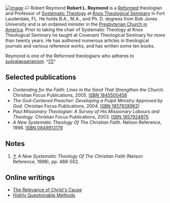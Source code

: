 [![image](images/a/a2/Robertreymond.jpg)](http://www.theopedia.com/File:Robertreymond.jpg)
[![image](data:image/png;base64,iVBORw0KGgoAAAANSUhEUgAAAA8AAAALCAAAAACFLIiAAAAAAnRSTlMA/1uRIrUAAABPSURBVAjXY/j///+5vXDwjAHIr26ZAgXZe8H8a/+hoIcw/9nevdVL9+79DuPvzQYZFPUezu8BMZLXgkExnD8HAu6hqv//n+HZVjD4DuUDAKlChD3fj6aPAAAAAElFTkSuQmCC)](http://www.theopedia.com/File:Robertreymond.jpg "Enlarge")
Robert Reymond
**Robert L. Reymond** is a [Reformed](Reformed "Reformed")
theologian and Professor of
[Systematic Theology](Systematic_Theology "Systematic Theology") at
[Knox Theological Seminary](Knox_Theological_Seminary "Knox Theological Seminary")
in Fort Lauderdale, FL. He holds B.A., M.A., and Ph. D. degrees
from Bob Jones University and is an ordained minister in the
[Presbyterian Church in America](Presbyterian_Church_in_America "Presbyterian Church in America").
Prior to taking the chair of Systematic Theology at Knox
Theological Seminary he taught at Covenant Theological Seminary for
more than twenty years. He has authored numerous articles in
theological journals and various reference works, and has written
some ten books.

Reymond is one of the Reformed theologians who adheres to
[supralapsarianism](Supralapsarianism "Supralapsarianism").
^[[1]](#note-0)^

## Selected publications

-   *Contending for the Faith: Lines in the Sand That Strengthen the Church*.
    Christian Focus Publications, 2005.
    [ISBN 1845500458](http://www.theopedia.com/Special:BookSources/1845500458)
-   *The God-Centered Preacher: Developing a Pulpit Ministry Approved by God*.
    Christian Focus Publications, 2004.
    [ISBN 1857928962](http://www.theopedia.com/Special:BookSources/1857928962))
-   *Paul Missionary Theologian: A Survey of His Missionary Labours and Theology*.
    Christian Focus Publications, 2003.
    [ISBN 1857924975](http://www.theopedia.com/Special:BookSources/1857924975)
-   *A New Systematic Theology Of The Christian Faith*. Nelson
    Reference, 1998.
    [ISBN 0849913179](http://www.theopedia.com/Special:BookSources/0849913179)

## Notes

1.  [↑](#ref-0) *A New Systematic Theology Of The Christian Faith*
    (Nelson Reference, 1998), pp. 488-502.

## Online writings

-   [The Relevance of Christ's Cause](http://www.knoxseminary.org/Prospective/Faculty/Messages/rreymond.html)
-   [Highly Questionable Methods](http://www.monergism.com/thethreshold/articles/questions/questionable.html)



